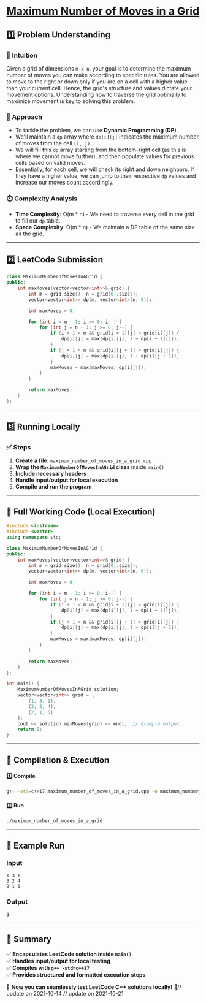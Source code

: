 # **[Maximum Number of Moves in a Grid](https://leetcode.com/problems/maximum-number-of-moves-in-a-grid/description/)**  

## **1️⃣ Problem Understanding**  
### **📌 Intuition**  
Given a grid of dimensions `m x n`, your goal is to determine the maximum number of moves you can make according to specific rules. You are allowed to move to the right or down only if you are on a cell with a higher value than your current cell. Hence, the grid's structure and values dictate your movement options. Understanding how to traverse the grid optimally to maximize movement is key to solving this problem.

### **🚀 Approach**  
- To tackle the problem, we can use **Dynamic Programming (DP)**. 
- We'll maintain a `dp` array where `dp[i][j]` indicates the maximum number of moves from the cell `(i, j)`.
- We will fill this `dp` array starting from the bottom-right cell (as this is where we cannot move further), and then populate values for previous cells based on valid moves.
- Essentially, for each cell, we will check its right and down neighbors. If they have a higher value, we can jump to their respective `dp` values and increase our moves count accordingly.

### **⏱️ Complexity Analysis**  
- **Time Complexity**: O(m * n) - We need to traverse every cell in the grid to fill our `dp` table.
- **Space Complexity**: O(m * n) - We maintain a DP table of the same size as the grid.

---  

## **2️⃣ LeetCode Submission**  
```cpp
class MaximumNumberOfMovesInAGrid {
public:
    int maxMoves(vector<vector<int>>& grid) {
        int m = grid.size(), n = grid[0].size();
        vector<vector<int>> dp(m, vector<int>(n, 0));

        int maxMoves = 0;

        for (int i = m - 1; i >= 0; i--) {
            for (int j = n - 1; j >= 0; j--) {
                if (i + 1 < m && grid[i + 1][j] > grid[i][j]) {
                    dp[i][j] = max(dp[i][j], 1 + dp[i + 1][j]);
                }
                if (j + 1 < n && grid[i][j + 1] > grid[i][j]) {
                    dp[i][j] = max(dp[i][j], 1 + dp[i][j + 1]);
                }
                maxMoves = max(maxMoves, dp[i][j]);
            }
        }

        return maxMoves;
    }
};
```  

---  

## **3️⃣ Running Locally**  
### **✅ Steps**  
1. **Create a file**: `maximum_number_of_moves_in_a_grid.cpp`  
2. **Wrap the `MaximumNumberOfMovesInAGrid` class** inside `main()`  
3. **Include necessary headers**  
4. **Handle input/output for local execution**  
5. **Compile and run the program**  

---  

## **📝 Full Working Code (Local Execution)**  
```cpp
#include <iostream>
#include <vector>
using namespace std;

class MaximumNumberOfMovesInAGrid {
public:
    int maxMoves(vector<vector<int>>& grid) {
        int m = grid.size(), n = grid[0].size();
        vector<vector<int>> dp(m, vector<int>(n, 0));

        int maxMoves = 0;

        for (int i = m - 1; i >= 0; i--) {
            for (int j = n - 1; j >= 0; j--) {
                if (i + 1 < m && grid[i + 1][j] > grid[i][j]) {
                    dp[i][j] = max(dp[i][j], 1 + dp[i + 1][j]);
                }
                if (j + 1 < n && grid[i][j + 1] > grid[i][j]) {
                    dp[i][j] = max(dp[i][j], 1 + dp[i][j + 1]);
                }
                maxMoves = max(maxMoves, dp[i][j]);
            }
        }

        return maxMoves;
    }
};

int main() {
    MaximumNumberOfMovesInAGrid solution;
    vector<vector<int>> grid = {
        {1, 3, 1},
        {3, 2, 4},
        {2, 1, 5}
    };
    cout << solution.maxMoves(grid) << endl;  // Example output.
    return 0;
}
```  

---  

## **🔧 Compilation & Execution**  
#### **1️⃣ Compile**  
```bash
g++ -std=c++17 maximum_number_of_moves_in_a_grid.cpp -o maximum_number_of_moves_in_a_grid
```  

#### **2️⃣ Run**  
```bash
./maximum_number_of_moves_in_a_grid
```  

---  

## **🎯 Example Run**  
### **Input**  
```
1 3 1
3 2 4
2 1 5
```  
### **Output**  
```
3
```  

---  

## **📌 Summary**  
✅ **Encapsulates LeetCode solution inside `main()`**  
✅ **Handles input/output for local testing**  
✅ **Compiles with `g++ -std=c++17`**  
✅ **Provides structured and formatted execution steps**  

🚀 **Now you can seamlessly test LeetCode C++ solutions locally!** 🚀// update on 2021-10-14
// update on 2021-10-21

